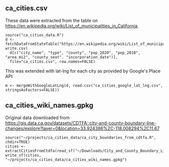 ## ca_cities.csv

These data were extracted from the table on https://en.wikipedia.org/wiki/List_of_municipalities_in_California.

```
source("ca_cities_data.R")
d <- fetchDataFromStateTable("https://en.wikipedia.org/wiki/List_of_municipalities_in_California")
write.csv(
  d[c("city_name", "type", "county", "pop_2020", "pop_2010", "area_mi2", "county_seat", "incorporation_date")],
  file="ca_cities.csv", row.names=FALSE)
```

This was extended with lat-lng for each city as provided by Google's Place API:

```
m <- mergeWithGoogleLatLng(d, read.csv("ca_cities_google_lat_lng.csv", stringsAsFactors=FALSE))
```

## ca_cities_wiki_names.gpkg

Original data downloaded from https://gis.data.ca.gov/datasets/CDTFA::city-and-county-boundary-line-changes/explore?layer=0&location=33.924386%2C-118.008294%2C11.67

```
source("~/projects/ca_cities_data/ca_city_boundaries_from_cdtfa.R", chdir=TRUE)
cities <- extractCitiesFromCtdfa(read_sf("~/Downloads/City_and_County_Boundary_Line_Changes_217120214122415134.gpkg"))
write_sf(cities, "~/projects/ca_cities_data/ca_cities_wiki_names.gpkg")
```


